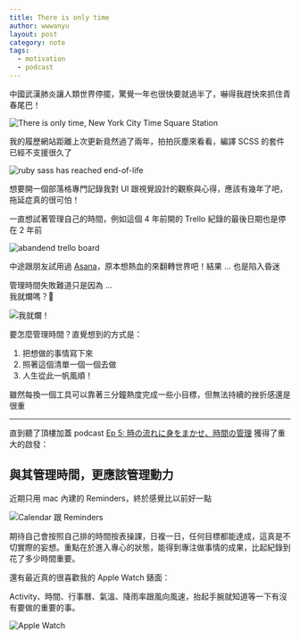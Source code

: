 ```yaml
---
title: There is only time
author: wwwanyu
layout: post
category: note
tags:
  - motivation
  - podcast
---
```


中國武漢肺炎讓人類世界停擺，驚覺一年也很快要就過半了，嚇得我趕快來抓住青春尾巴！

<!-- more -->

<img src="there-is-only-time.jpg" alt="There is only time, New York City Time Square Station" class="mb-3">

我的履歷網站距離上次更新竟然過了兩年，拍拍灰塵來看看，編譯 SCSS 的套件已經不支援很久了

<img src="ruby-sass-end-of-life.png" alt="ruby sass has reached end-of-life" class="my-3">

想要開一個部落格專門記錄我對 UI 跟視覺設計的觀察與心得，應該有幾年了吧，拖延症真的很可怕！

一直想試著管理自己的時間，例如這個 4 年前開的 Trello 紀錄的最後日期也是停在 2 年前

<img src="trello.png" alt="abandend trello board" class="my-3">

中途跟朋友試用過 [Asana](https://asana.com)，原本想熱血的來翻轉世界吧！結果 ... 也是陷入昏迷

管理時間失敗難道只是因為 ...<br/>
我就爛嗎？🤣<br/>

<img src="suck.jpg" alt="我就爛！" class="col-6 d-block mx-auto mb-3">

要怎麼管理時間？直覺想到的方式是：

1. 把想做的事情寫下來
2. 照著這個清單一個一個去做
3. 人生從此一帆風順！

雖然每換一個工具可以靠著三分鐘熱度完成一些小目標，但無法持續的挫折感還是很重

---

直到聽了頂樓加蓋 podcast [Ep 5: 時の流れに身をまかせ、時間の管理](https://podcast.overbuild.io/podcasts/5) 獲得了重大的啟發：

## 與其管理時間，更應該管理動力

近期只用 mac 內建的 Reminders，終於感覺比以前好一點

<img src="calendar-reminders.png" alt="Calendar 跟 Reminders" class="my-3">

期待自己會按照自己排的時間按表操課，日複一日，任何目標都能達成，這真是不切實際的妄想。重點在於進入專心的狀態，能得到專注做事情的成果，比起紀錄到花了多少時間重要。

還有最近真的很喜歡我的 Apple Watch 錶面：

Activity、時間、行事曆、氣溫、降雨率跟風向風速，抬起手腕就知道等一下有沒有要做的重要的事。

<img src="apple-watch.jpg" alt="Apple Watch">
